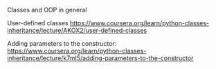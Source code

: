 Classes and OOP in general

User-defined classes 
https://www.coursera.org/learn/python-classes-inheritance/lecture/AKOX2/user-defined-classes

Adding parameters to the constructor:
https://www.coursera.org/learn/python-classes-inheritance/lecture/k7mI5/adding-parameters-to-the-constructor


